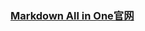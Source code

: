 ### <a href="https://marketplace.visualstudio.com/items?itemName=yzhang.markdown-all-in-one" target="_blank">Markdown All in One官网</a>
